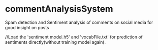 # commentAnalysisSystem
Spam detection and Sentiment analysis of comments on social media for good insight on posts

//Load the 'sentiment model.h5' and 'vocabFile.txt' for prediction of sentiments directly(without training model again).
